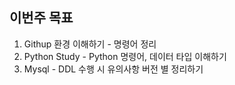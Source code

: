 ## 이번주 목표

1. Githup 환경 이해하기 - 명령어 정리
2. Python Study - Python 명령어, 데이터 타입 이해하기
3. Mysql - DDL 수행 시 유의사항 버전 별 정리하기
